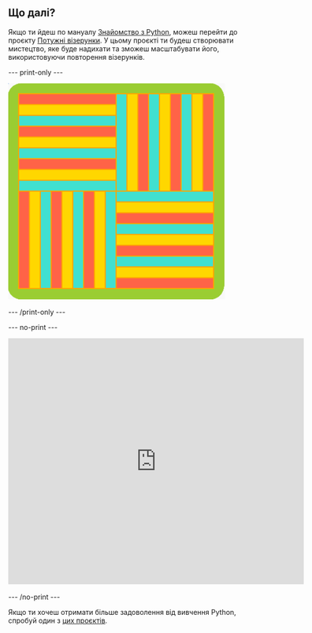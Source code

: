 ## Що далі?

Якщо ти йдеш по мануалу [Знайомство з Python](https://projects.raspberrypi.org/uk-UA/pathways/python-intro), можеш перейти до проєкту [Потужні візерунки](https://projects.raspberrypi.org/uk-UA/projects/powerful-patterns). У цьому проєкті ти будеш створювати мистецтво, яке буде надихати та зможеш масштабувати його, використовуючи повторення візерунків.

--- print-only ---

![Один з прикладів з проєкту "Потужні візерунки" з використанням обернених геометричних фігур.](images/kek-project.png)

--- /print-only ---

--- no-print ---

<iframe src="https://trinket.io/embed/python/81be7eb895?outputOnly=true&start=result" width="600" height="500" frameborder="0" marginwidth="0" marginheight="0" allowfullscreen> </iframe>


--- /no-print ---

Якщо ти хочеш отримати більше задоволення від вивчення Python, спробуй один з [цих проєктів](https://projects.raspberrypi.org/uk-UA/projects?software%5B%5D=python).

